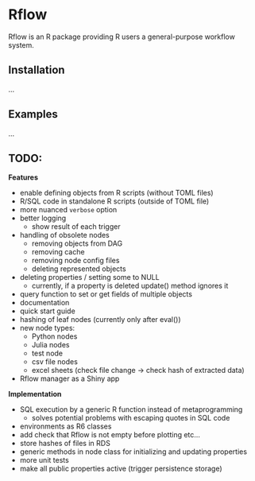 
<!-- README.md is generated from README.Rmd. Please edit that file -->

# Rflow

Rflow is an R package providing R users a general-purpose workflow
system.

## Installation

…

## Examples

…

## TODO:

**Features**

  - enable defining objects from R scripts (without TOML files)
  - R/SQL code in standalone R scripts (outside of TOML file)
  - more nuanced `verbose` option
  - better logging
      - show result of each trigger
  - handling of obsolete nodes
      - removing objects from DAG
      - removing cache
      - removing node config files
      - deleting represented objects
  - deleting properties / setting some to NULL
      - currently, if a property is deleted update() method ignores it
  - query function to set or get fields of multiple objects
  - documentation
  - quick start guide
  - hashing of leaf nodes (currently only after eval())
  - new node types:
      - Python nodes
      - Julia nodes
      - test node
      - csv file nodes
      - excel sheets (check file change -\> check hash of extracted
        data)
  - Rflow manager as a Shiny app

**Implementation**

  - SQL execution by a generic R function instead of metaprogramming
      - solves potential problems with escaping quotes in SQL code
  - environments as R6 classes
  - add check that Rflow is not empty before plotting etc…
  - store hashes of files in RDS
  - generic methods in node class for initializing and updating
    properties
  - more unit tests
  - make all public properties active (trigger persistence storage)

